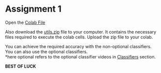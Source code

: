 # Assignment 1
Open the [Colab File](https://colab.research.google.com/drive/1hbaJHFO8KtDi9xEPYxAfMI-IiPJYC37q?usp=sharing)

Also download the [utils.zip](./utils.zip) file to your computer. It contains the necessary files required to execute the colab cells. Upload the zip file to your colab.

You can achieve the required accuracy with the non-optional classifiers. You can also use the optional classifiers.  
*here optional refers to the optional classifier videos in [Classifiers](./../../Classifiers) section.

**BEST OF LUCK**
